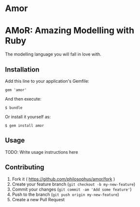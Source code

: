 # Amor

AMoR: Amazing Modelling with Ruby
=================================

The modelling language you will fall in love with.

## Installation

Add this line to your application's Gemfile:

    gem 'amor'

And then execute:

    $ bundle

Or install it yourself as:

    $ gem install amor

## Usage

TODO: Write usage instructions here

## Contributing

1. Fork it ( https://github.com/philosophus/amor/fork )
2. Create your feature branch (`git checkout -b my-new-feature`)
3. Commit your changes (`git commit -am 'Add some feature'`)
4. Push to the branch (`git push origin my-new-feature`)
5. Create a new Pull Request
